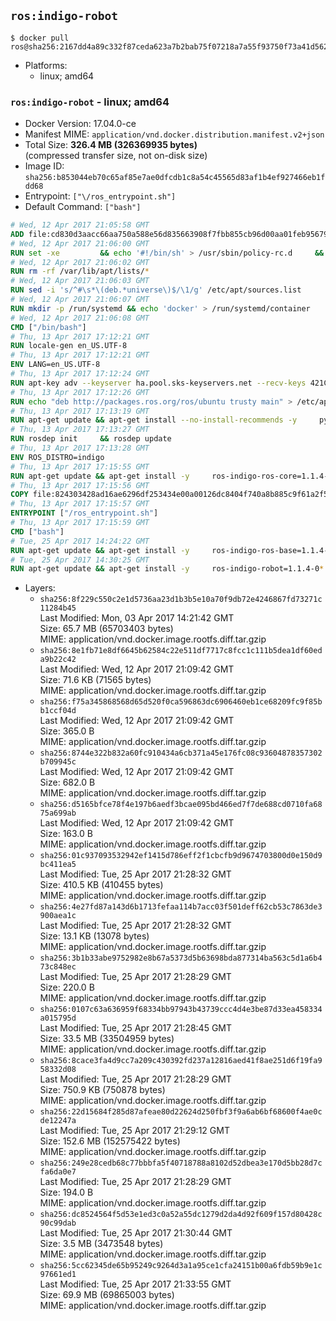## `ros:indigo-robot`

```console
$ docker pull ros@sha256:2167dd4a89c332f87ceda623a7b2bab75f07218a7a55f93750f73a41d56230fe
```

-	Platforms:
	-	linux; amd64

### `ros:indigo-robot` - linux; amd64

-	Docker Version: 17.04.0-ce
-	Manifest MIME: `application/vnd.docker.distribution.manifest.v2+json`
-	Total Size: **326.4 MB (326369935 bytes)**  
	(compressed transfer size, not on-disk size)
-	Image ID: `sha256:b853044eb70c65af85e7ae0dfcdb1c8a54c45565d83af1b4ef927466eb1fdd68`
-	Entrypoint: `["\/ros_entrypoint.sh"]`
-	Default Command: `["bash"]`

```dockerfile
# Wed, 12 Apr 2017 21:05:58 GMT
ADD file:cd830d3aacc66aa750a588e56d835663908f7fbb855cb96d00aa01feb9567948 in / 
# Wed, 12 Apr 2017 21:06:00 GMT
RUN set -xe 		&& echo '#!/bin/sh' > /usr/sbin/policy-rc.d 	&& echo 'exit 101' >> /usr/sbin/policy-rc.d 	&& chmod +x /usr/sbin/policy-rc.d 		&& dpkg-divert --local --rename --add /sbin/initctl 	&& cp -a /usr/sbin/policy-rc.d /sbin/initctl 	&& sed -i 's/^exit.*/exit 0/' /sbin/initctl 		&& echo 'force-unsafe-io' > /etc/dpkg/dpkg.cfg.d/docker-apt-speedup 		&& echo 'DPkg::Post-Invoke { "rm -f /var/cache/apt/archives/*.deb /var/cache/apt/archives/partial/*.deb /var/cache/apt/*.bin || true"; };' > /etc/apt/apt.conf.d/docker-clean 	&& echo 'APT::Update::Post-Invoke { "rm -f /var/cache/apt/archives/*.deb /var/cache/apt/archives/partial/*.deb /var/cache/apt/*.bin || true"; };' >> /etc/apt/apt.conf.d/docker-clean 	&& echo 'Dir::Cache::pkgcache ""; Dir::Cache::srcpkgcache "";' >> /etc/apt/apt.conf.d/docker-clean 		&& echo 'Acquire::Languages "none";' > /etc/apt/apt.conf.d/docker-no-languages 		&& echo 'Acquire::GzipIndexes "true"; Acquire::CompressionTypes::Order:: "gz";' > /etc/apt/apt.conf.d/docker-gzip-indexes 		&& echo 'Apt::AutoRemove::SuggestsImportant "false";' > /etc/apt/apt.conf.d/docker-autoremove-suggests
# Wed, 12 Apr 2017 21:06:02 GMT
RUN rm -rf /var/lib/apt/lists/*
# Wed, 12 Apr 2017 21:06:03 GMT
RUN sed -i 's/^#\s*\(deb.*universe\)$/\1/g' /etc/apt/sources.list
# Wed, 12 Apr 2017 21:06:07 GMT
RUN mkdir -p /run/systemd && echo 'docker' > /run/systemd/container
# Wed, 12 Apr 2017 21:06:08 GMT
CMD ["/bin/bash"]
# Thu, 13 Apr 2017 17:12:21 GMT
RUN locale-gen en_US.UTF-8
# Thu, 13 Apr 2017 17:12:21 GMT
ENV LANG=en_US.UTF-8
# Thu, 13 Apr 2017 17:12:24 GMT
RUN apt-key adv --keyserver ha.pool.sks-keyservers.net --recv-keys 421C365BD9FF1F717815A3895523BAEEB01FA116
# Thu, 13 Apr 2017 17:12:26 GMT
RUN echo "deb http://packages.ros.org/ros/ubuntu trusty main" > /etc/apt/sources.list.d/ros-latest.list
# Thu, 13 Apr 2017 17:13:19 GMT
RUN apt-get update && apt-get install --no-install-recommends -y     python-rosdep     python-rosinstall     python-vcstools     && rm -rf /var/lib/apt/lists/*
# Thu, 13 Apr 2017 17:13:27 GMT
RUN rosdep init     && rosdep update
# Thu, 13 Apr 2017 17:13:28 GMT
ENV ROS_DISTRO=indigo
# Thu, 13 Apr 2017 17:15:55 GMT
RUN apt-get update && apt-get install -y     ros-indigo-ros-core=1.1.4-0*     && rm -rf /var/lib/apt/lists/*
# Thu, 13 Apr 2017 17:15:56 GMT
COPY file:824303428ad16ae6296df253434e00a00126dc8404f740a8b885c9f61a2f5fcb in / 
# Thu, 13 Apr 2017 17:15:57 GMT
ENTRYPOINT ["/ros_entrypoint.sh"]
# Thu, 13 Apr 2017 17:15:59 GMT
CMD ["bash"]
# Tue, 25 Apr 2017 14:24:22 GMT
RUN apt-get update && apt-get install -y     ros-indigo-ros-base=1.1.4-0*     && rm -rf /var/lib/apt/lists/*
# Tue, 25 Apr 2017 14:30:25 GMT
RUN apt-get update && apt-get install -y     ros-indigo-robot=1.1.4-0*     && rm -rf /var/lib/apt/lists/*
```

-	Layers:
	-	`sha256:8f229c550c2e1d5736aa23d1b3b5e10a70f9db72e4246867fd73271c11284b45`  
		Last Modified: Mon, 03 Apr 2017 14:21:42 GMT  
		Size: 65.7 MB (65703403 bytes)  
		MIME: application/vnd.docker.image.rootfs.diff.tar.gzip
	-	`sha256:8e1fb71e8df6645b62584c22e511df7717c8fcc1c111b5dea1df60eda9b22c42`  
		Last Modified: Wed, 12 Apr 2017 21:09:42 GMT  
		Size: 71.6 KB (71565 bytes)  
		MIME: application/vnd.docker.image.rootfs.diff.tar.gzip
	-	`sha256:f75a345868568d65d520f0ca596863dc6906460eb1ce68209fc9f85bb1ccf04d`  
		Last Modified: Wed, 12 Apr 2017 21:09:42 GMT  
		Size: 365.0 B  
		MIME: application/vnd.docker.image.rootfs.diff.tar.gzip
	-	`sha256:8744e322b832a60fc910434a6cb371a45e176fc08c93604878357302b709945c`  
		Last Modified: Wed, 12 Apr 2017 21:09:42 GMT  
		Size: 682.0 B  
		MIME: application/vnd.docker.image.rootfs.diff.tar.gzip
	-	`sha256:d5165bfce78f4e197b6aedf3bcae095bd466ed7f7de688cd0710fa6875a699ab`  
		Last Modified: Wed, 12 Apr 2017 21:09:42 GMT  
		Size: 163.0 B  
		MIME: application/vnd.docker.image.rootfs.diff.tar.gzip
	-	`sha256:01c937093532942ef1415d786eff2f1cbcfb9d9674703800d0e150d9bc411ea5`  
		Last Modified: Tue, 25 Apr 2017 21:28:32 GMT  
		Size: 410.5 KB (410455 bytes)  
		MIME: application/vnd.docker.image.rootfs.diff.tar.gzip
	-	`sha256:4e27fd87a143d6b1713fefaa114b7acc03f501deff62cb53c7863de3900aea1c`  
		Last Modified: Tue, 25 Apr 2017 21:28:32 GMT  
		Size: 13.1 KB (13078 bytes)  
		MIME: application/vnd.docker.image.rootfs.diff.tar.gzip
	-	`sha256:3b1b33abe9752982e8b67a5373d5b63698bda877314ba563c5d1a6b473c848ec`  
		Last Modified: Tue, 25 Apr 2017 21:28:29 GMT  
		Size: 220.0 B  
		MIME: application/vnd.docker.image.rootfs.diff.tar.gzip
	-	`sha256:0107c63a636959f68334bb97943b43739ccc4d4e3be87d33ea458334a015795d`  
		Last Modified: Tue, 25 Apr 2017 21:28:45 GMT  
		Size: 33.5 MB (33504959 bytes)  
		MIME: application/vnd.docker.image.rootfs.diff.tar.gzip
	-	`sha256:8cace3fa4d9cc7a209c430392fd237a12816aed41f8ae251d6f19fa958332d08`  
		Last Modified: Tue, 25 Apr 2017 21:28:29 GMT  
		Size: 750.9 KB (750878 bytes)  
		MIME: application/vnd.docker.image.rootfs.diff.tar.gzip
	-	`sha256:22d15684f285d87afeae80d22624d250fbf3f9a6ab6bf68600f4ae0cde12247a`  
		Last Modified: Tue, 25 Apr 2017 21:29:12 GMT  
		Size: 152.6 MB (152575422 bytes)  
		MIME: application/vnd.docker.image.rootfs.diff.tar.gzip
	-	`sha256:249e28cedb68c77bbbfa5f40718788a8102d52dbea3e170d5bb28d7cfa6da0e7`  
		Last Modified: Tue, 25 Apr 2017 21:28:29 GMT  
		Size: 194.0 B  
		MIME: application/vnd.docker.image.rootfs.diff.tar.gzip
	-	`sha256:dc8524564f5d53e1ed3c0a52a55dc1279d2da4d92f609f157d80428c90c99dab`  
		Last Modified: Tue, 25 Apr 2017 21:30:44 GMT  
		Size: 3.5 MB (3473548 bytes)  
		MIME: application/vnd.docker.image.rootfs.diff.tar.gzip
	-	`sha256:5cc62345de65b95249c9264d3a1a95ce1cfa24151b00a6fdb59b9e1c97661ed1`  
		Last Modified: Tue, 25 Apr 2017 21:33:55 GMT  
		Size: 69.9 MB (69865003 bytes)  
		MIME: application/vnd.docker.image.rootfs.diff.tar.gzip
